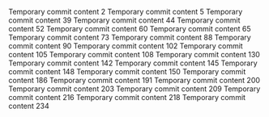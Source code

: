Temporary commit content 2
Temporary commit content 5
Temporary commit content 39
Temporary commit content 44
Temporary commit content 52
Temporary commit content 60
Temporary commit content 65
Temporary commit content 73
Temporary commit content 88
Temporary commit content 90
Temporary commit content 102
Temporary commit content 105
Temporary commit content 108
Temporary commit content 130
Temporary commit content 142
Temporary commit content 145
Temporary commit content 148
Temporary commit content 150
Temporary commit content 186
Temporary commit content 191
Temporary commit content 200
Temporary commit content 203
Temporary commit content 209
Temporary commit content 216
Temporary commit content 218
Temporary commit content 234
